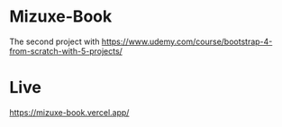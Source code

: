 # Mizuxe-Book
The second project with https://www.udemy.com/course/bootstrap-4-from-scratch-with-5-projects/
# Live
https://mizuxe-book.vercel.app/
